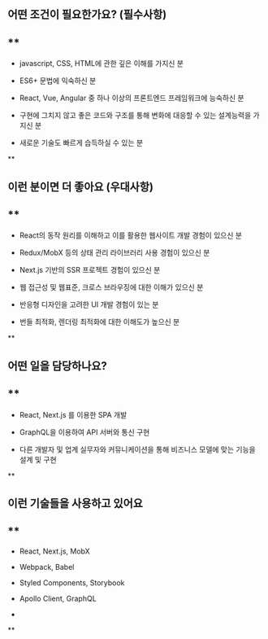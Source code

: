 ## 어떤 조건이 필요한가요? (필수사항)

## **

-   javascript, CSS, HTML에 관한 깊은 이해를 가지신 분
    
-   ES6+ 문법에 익숙하신 분
    
-   React, Vue, Angular 중 하나 이상의 프론트엔드 프레임워크에 능숙하신 분
    
-   구현에 그치지 않고 좋은 코드와 구조를 통해 변화에 대응할 수 있는 설계능력을 가지신 분
    
-   새로운 기술도 빠르게 습득하실 수 있는 분
    

  
**

## 이런 분이면 더 좋아요 (우대사항)

## **

-   React의 동작 원리를 이해하고 이를 활용한 웹사이트 개발 경험이 있으신 분
    
-   Redux/MobX 등의 상태 관리 라이브러리 사용 경험이 있으신 분
    
-   Next.js 기반의 SSR 프로젝트 경험이 있으신 분
    

-   웹 접근성 및 웹표준, 크로스 브라우징에 대한 이해가 있으신 분
    

-   반응형 디자인을 고려한 UI 개발 경험이 있는 분
    
-   번들 최적화, 렌더링 최적화에 대한 이해도가 높으신 분
    

  
**

## 어떤 일을 담당하나요?

## **

-   React, Next.js 를 이용한 SPA 개발
    
-   GraphQL을 이용하여 API 서버와 통신 구현
    
-   다른 개발자 및 업계 실무자와 커뮤니케이션을 통해 비즈니스 모델에 맞는 기능을 설계 및 구현
    

  
**

## 이런 기술들을 사용하고 있어요

## **

-   React, Next.js, MobX
    
-   Webpack, Babel
    
-   Styled Components, Storybook
    
-   Apollo Client, GraphQL
    
-     
    

**